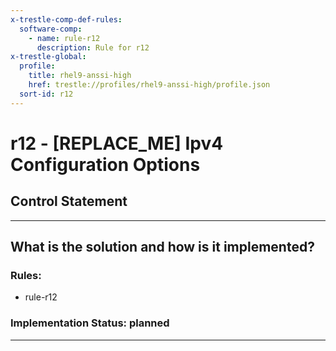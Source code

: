 ```yaml
---
x-trestle-comp-def-rules:
  software-comp:
    - name: rule-r12
      description: Rule for r12
x-trestle-global:
  profile:
    title: rhel9-anssi-high
    href: trestle://profiles/rhel9-anssi-high/profile.json
  sort-id: r12
---
```


# r12 - \[REPLACE_ME\] Ipv4 Configuration Options

## Control Statement

______________________________________________________________________

## What is the solution and how is it implemented?

<!-- For implementation status enter one of: implemented, partial, planned, alternative, not-applicable -->

<!-- Note that the list of rules under ### Rules: is read-only and changes will not be captured after assembly to JSON -->

<!-- Add control implementation description here for control: r12 -->

### Rules:

  - rule-r12

### Implementation Status: planned

______________________________________________________________________
